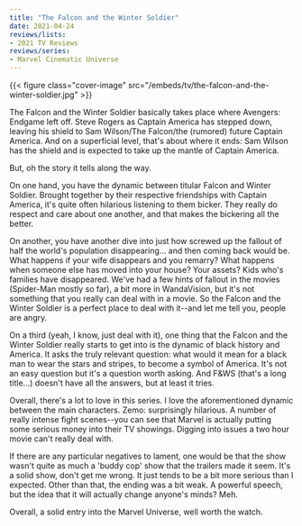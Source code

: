 ```yaml
---
title: "The Falcon and the Winter Soldier"
date: 2021-04-24
reviews/lists:
- 2021 TV Reviews
reviews/series:
- Marvel Cinematic Universe
---
```

{{< figure class="cover-image" src="/embeds/tv/the-falcon-and-the-winter-soldier.jpg" >}}

The Falcon and the Winter Soldier basically takes place where Avengers: Endgame left off. Steve Rogers as Captain America has stepped down, leaving his shield to Sam Wilson/The Falcon/the (rumored) future Captain America. And on a superficial level, that's about where it ends: Sam Wilson has the shield and is expected to take up the mantle of Captain America. 

But, oh the story it tells along the way. 

On one hand, you have the dynamic between titular Falcon and Winter Soldier. Brought together by their respective friendships with Captain America, it's quite often hilarious listening to them bicker. They really do respect and care about one another, and that makes the bickering all the better. 

On another, you have another dive into just how screwed up the fallout of half the world's population disappearing... and then coming back would be. What happens if your wife disappears and you remarry? What happens when someone else has moved into your house? Your assets? Kids who's families have disappeared. We've had a few hints of fallout in the movies (Spider-Man mostly so far), a bit more in WandaVision, but it's not something that you really can deal with in a movie. So the Falcon and the Winter Soldier is a perfect place to deal with it--and let me tell you, people are angry. 

On a third (yeah, I know, just deal with it), one thing that the Falcon and the Winter Soldier really starts to get into is the dynamic of black history and America. It asks the truly relevant question: what would it mean for a black man to wear the stars and stripes, to become a symbol of America. It's not an easy question but it's a question worth asking. And F&WS (that's a long title...) doesn't have all the answers, but at least it tries. 

Overall, there's a lot to love in this series. I love the aforementioned dynamic between the main characters. Zemo: surprisingly hilarious. A number of really intense fight scenes--you can see that Marvel is actually putting some serious money into their TV showings. Digging into issues a two hour movie can't really deal with. 

If there are any particular negatives to lament, one would be that the show wasn't quite as much a 'buddy cop' show that the trailers made it seem. It's a solid show, don't get me wrong. It just tends to be a bit more serious than I expected. Other than that, the ending was a bit weak. A powerful speech, but the idea that it will actually change anyone's minds? Meh. 

Overall, a solid entry into the Marvel Universe, well worth the watch. 